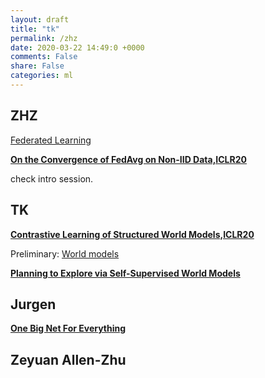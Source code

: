 ```yaml
---
layout: draft
title: "tk"
permalink: /zhz
date: 2020-03-22 14:49:0 +0000
comments: False
share: False
categories: ml
---
```



## ZHZ

[Federated Learning](https://inst.eecs.berkeley.edu/~cs294-163/fa19/slides/federated-learning.pdf)


**[On the Convergence of FedAvg on Non-IID Data,ICLR20](https://openreview.net/forum?id=HJxNAnVtDS)**

check intro session.


## TK


**[Contrastive Learning of Structured World Models,ICLR20](https://arxiv.org/abs/1911.12247)**

Preliminary: [World models](https://arxiv.org/pdf/1803.10122.pdf)

**[Planning to Explore via Self-Supervised World Models](https://arxiv.org/pdf/2005.05960.pdf)**




## Jurgen

**[One Big Net For Everything](https://arxiv.org/pdf/1802.08864.pdf)**


## Zeyuan Allen-Zhu



